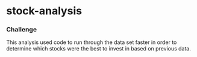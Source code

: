 # stock-analysis
 ### Challenge 
 This analysis used code to run through the data set faster in order to determine which stocks were the best to invest in based on previous data. 
